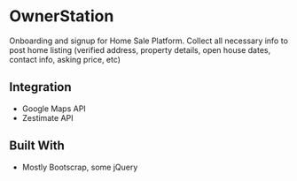 # OwnerStation

Onboarding and signup for Home Sale Platform.  Collect all necessary info to post home listing (verified address, property details, open house dates, contact info, asking price, etc)


## Integration

* Google Maps API
* Zestimate API


## Built With

* Mostly Bootscrap, some jQuery
